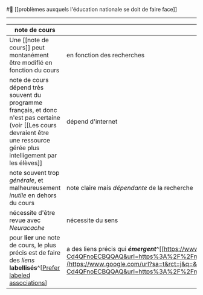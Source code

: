 #🌱 [[problèmes auxquels l'éducation nationale se doit de faire face]] 

---
note de cours|evergreen notes
--|--
Une [[note de cours]] peut montanément être modifié en fonction du  cours|en fonction des recherches
note de cours dépend très souvent du programme français, et donc n'est pas certaine (voir [[Les cours devraient être une ressource gérée plus intelligement par les élèves]]|dépend d'internet
note souvent trop *générale*, et malheureusement *inutile* en dehors du cours|note claire mais *dépendante* de la recherche
nécessite d'être revue avec *Neuracache*|nécessite du sens
pour **lier** une note de cours, le plus précis est de faire des *liens* **labellisés**^[[Prefer labeled associations](https://notes.andymatuschak.org/Prefer_labeled_associations)]|a des liens précis qui ***émergent***^[[https://www.google.com/url?sa=t&rct=j&q=&esrc=s&source=web&cd=&ved=2ahUKEwjNoKuO-dj6AhVWhM4BHZM-Cd4QFnoECBQQAQ&url=https%3A%2F%2Fnotes.andymatuschak.org%2FPrefer_associative_ontologies_to_hierarchical_taxonomies&usg=AOvVaw24PVDkdOnAje570ocG3Zrq](https://www.google.com/url?sa=t&rct=j&q=&esrc=s&source=web&cd=&ved=2ahUKEwjNoKuO-dj6AhVWhM4BHZM-Cd4QFnoECBQQAQ&url=https%3A%2F%2Fnotes.andymatuschak.org%2FPrefer_associative_ontologies_to_hierarchical_taxonomies&usg=AOvVaw24PVDkdOnAje570ocG3Zrq)]